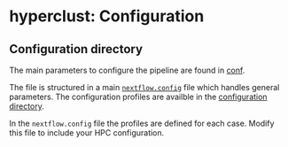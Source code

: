 # hyperclust: Configuration

## Configuration directory

The main parameters to configure the pipeline are found in [conf](../conf).

The file is structured in a main [`nextflow.config`](../nextflow.config)
file which handles general parameters. The configuration profiles are
availble in the [configuration directory](../conf).

In the `nextflow.config` file the profiles are defined for each case.
Modify this file to include your HPC configuration.

